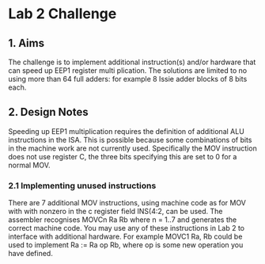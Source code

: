 # Lab 2 Challenge

## 1. Aims
The challenge is to implement additional instruction(s) and/or hardware that can speed up EEP1 register multi
plication. The solutions are limited to no using more than 64 full adders: for example 8 Issie adder blocks of 8 bits each.

## 2. Design Notes
Speeding up EEP1 multiplication requires the definition of additional ALU instructions in the ISA. This
is possible because some combinations of bits in the machine work are not currently used. Specifically the MOV
instruction does not use register C, the three bits specifying this are set to 0 for a normal MOV.
### 2.1 Implementing unused instructions
There are 7 additional MOV instructions, using machine code as for MOV with with nonzero in the c register field
INS(4:2, can be used. The assembler recognises MOVCn Ra Rb where n = 1..7 and generates the correct machine
code. You may use any of these instructions in Lab 2 to interface with additional hardware. For example MOVC1
Ra, Rb could be used to implement Ra := Ra op Rb, where op is some new operation you have defined.
